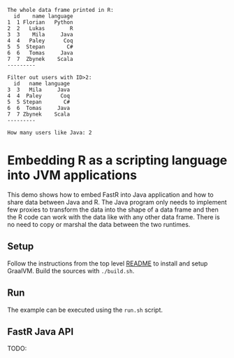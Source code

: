 
```shell
The whole data frame printed in R:
  id    name language
1  1 Florian   Python
2  2   Lukas        R
3  3    Mila     Java
4  4   Paley      Coq
5  5  Stepan       C#
6  6   Tomas     Java
7  7  Zbynek    Scala
---------

Filter out users with ID>2:
  id   name language
3  3   Mila     Java
4  4  Paley      Coq
5  5 Stepan       C#
6  6  Tomas     Java
7  7 Zbynek    Scala
---------

How many users like Java: 2
```

# Embedding R as a scripting language into JVM applications

This demo shows how to embed FastR into Java application and how to share data between Java and R. 
The Java program only needs to implement few proxies to transform the data into the shape of a 
data frame and then the R code can work with the data like with any other data frame.
There is no need to copy or marshal the data between the two runtimes.

## Setup

Follow the instructions from the top level [README](../README.md) to install and setup GraalVM.
Build the sources with `./build.sh`.

## Run

The example can be executed using the `run.sh` script.

## FastR Java API

TODO: